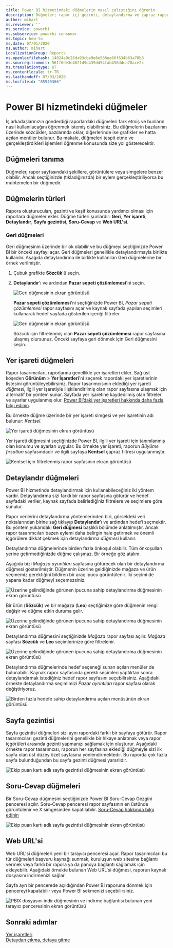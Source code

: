 ```yaml
---
title: Power BI hizmetindeki düğmelerin nasıl çalıştığını öğrenin
description: Düğmeler; rapor içi gezinti, detaylandırma ve çapraz rapor detaylandırma gibi çeşitli eylemleri başlatmak için kullanılabilir
author: mihart
ms.reviewer: ''
ms.service: powerbi
ms.subservice: powerbi-consumer
ms.topic: how-to
ms.date: 07/01/2020
ms.author: mihart
LocalizationGroup: Reports
ms.openlocfilehash: 14024a9c28da93cbe9e6e586ee66f634b63a70b8
ms.sourcegitcommit: 561f6de3e4621d9d439dd54fab458ddca78ace2c
ms.translationtype: HT
ms.contentlocale: tr-TR
ms.lasthandoff: 07/03/2020
ms.locfileid: "85940366"
---
```

# <a name="buttons-in-the-power-bi-service"></a>Power BI hizmetindeki düğmeler
İş arkadaşlarınızın gönderdiği raporlardaki düğmeleri fark etmiş ve bunların nasıl kullanılacağını öğrenmek istemiş olabilirsiniz. Bu düğmelerin bazılarının üzerinde sözcükler, bazılarında oklar, diğerlerinde ise grafikler ve hatta açılan menüler bulunur. Bu makale, düğmeleri tespit etme ve gerçekleştirdikleri işlemleri öğrenme konusunda size yol gösterecektir.

## <a name="how-to-recognize-a-button"></a>Düğmeleri tanıma
Düğmeler, rapor sayfasındaki şekillere, görüntülere veya simgelere benzer olabilir. Ancak seçtiğinizde (tıkladığınızda) bir eylem gerçekleştiriliyorsa bu muhtemelen bir düğmedir.

## <a name="types-of-buttons"></a>Düğmelerin türleri
Rapora oluşturucuları, gezinti ve keşif konusunda yardımcı olması için raporlara düğmeler ekler. Düğme türleri şunlardır: **Geri**, **Yer işareti**, **Detaylandır**, **Sayfa gezintisi**, **Soru-Cevap** ve **Web URL'si**. 

### <a name="back-buttons"></a>Geri düğmeleri 
Geri düğmesinin üzerinde bir ok olabilir ve bu düğmeyi seçtiğinizde Power BI bir önceki sayfayı açar.  Geri düğmeleri genellikle detaylandırmayla birlikte kullanılır. Aşağıda detaylandırma ile birlikte kullanılan Geri düğmelerine bir örnek verilmiştir.

1. Çubuk grafikte **Sözcük**'ü seçin.
1. **Detaylandır**'ı ve ardından **Pazar sepeti çözümlemesi**'ni seçin.

    ![Geri düğmesinin ekran görüntüsü](media/end-user-buttons/power-bi-drillthrough.png)

    **Pazar sepeti çözümlemesi**'ni seçtiğinizde Power BI, *Pazar sepeti çözümlemesi* rapor sayfasını açar ve kaynak sayfada yapılan seçimleri kullanarak hedef sayfada gösterilen içeriği filtreler.

    ![Geri düğmesinin ekran görüntüsü](media/end-user-buttons/power-bi-go-back.png)

    Sözcük için filtrelenmiş olan **Pazar sepeti çözümlemesi** rapor sayfasına ulaşmış olursunuz. Önceki sayfaya geri dönmek için Geri düğmesini seçin. 

## <a name="bookmark-buttons"></a>Yer işareti düğmeleri
Rapor tasarımcıları, raporlarına genellikle yer işaretleri ekler. Sağ üst köşeden **Görünüm** > **Yer İşaretleri**'ni seçerek rapordaki yer işaretlerinin listesini görüntüleyebilirsiniz. Rapor tasarımcısının eklediği yer işareti *düğmesi*, ilgili yer işaretiyle ilişkilendirilmiş olan rapor sayfasına ulaşmak için alternatif bir yöntem sunar. Sayfada yer işaretine kaydedilmiş olan filtreler ve ayarlar uygulanmış olur. [Power BI’daki yer işaretleri hakkında daha fazla bilgi edinin](end-user-bookmarks.md). 

Bu örnekte düğme üzerinde bir yer işareti simgesi ve yer işaretinin adı bulunur: *Kentsel*. 

![Yer işareti düğmesinin ekran görüntüsü](media/end-user-buttons/power-bi-bookmark.png)

Yer işareti düğmesini seçtiğinizde Power BI, ilgili yer işareti için tanımlanmış olan konumu ve ayarları uygular.  Bu örnekte yer işareti, raporun *Büyüme fırsatları* sayfasındadır ve ilgili sayfaya **Kentsel** çapraz filtresi uygulanmıştır.

![Kentsel için filtrelenmiş rapor sayfasının ekran görüntüsü](media/end-user-buttons/power-bi-urban.png)


## <a name="drillthrough-buttons"></a>Detaylandır düğmeleri
Power BI hizmetinde detaylandırmak için kullanabileceğiniz iki yöntem vardır. Detaylandırma sizi farklı bir rapor sayfasına götürür ve hedef sayfadaki veriler, kaynak sayfada belirlediğiniz filtrelere ve seçimlere göre sunulur.

Rapor verilerini detaylandırma yöntemlerinden biri, görseldeki veri noktalarından birine sağ tıklayıp **Detaylandır**'ı ve ardından hedefi seçmektir. Bu yöntem yukarıdaki **Geri düğmesi** başlıklı bölümde anlatılmıştır. Ancak rapor tasarımcıları bazen eylemi daha belirgin hale getirmek ve önemli içgörülere dikkat çekmek için detaylandırma *düğmesi* kullanır.  

Detaylandırma düğmelerinde birden fazla önkoşul olabilir. Tüm önkoşulları yerine getirmediğinizde düğme çalışmaz. Bir örneğe göz atalım.

Aşağıda bizi *Mağaza ayrıntıları* sayfasına götürecek olan bir detaylandırma düğmesi gösterilmiştir. Düğmenin üzerine geldiğinizde mağaza ve ürün seçmemiz gerektiğini bildiren bir araç ipucu görüntülenir. İki seçimi de yapana kadar düğmeyi seçemezsiniz.

![Üzerine gelindiğinde görünen ipucuna sahip detaylandırma düğmesinin ekran görüntüsü](media/end-user-buttons/power-bi-drill-two-selections.png)

Bir ürün (**Sözcük**) ve bir mağaza (**Leo**) seçtiğimize göre düğmenin rengi değişir ve düğme etkin duruma gelir.

![Üzerine gelindiğinde görünen ipucuna sahip detaylandırma düğmesinin ekran görüntüsü](media/end-user-buttons/power-bi-select-both.png)

Detaylandırma düğmesini seçtiğinizde *Mağaza* rapor sayfası açılır. *Mağaza* sayfası **Sözcük** ve **Leo** seçimlerinize göre filtrelenir.

![Üzerine gelindiğinde görünen ipucuna sahip detaylandırma düğmesinin ekran görüntüsü](media/end-user-buttons/power-bi-store.png)

Detaylandırma düğmelerinde hedef seçeneği sunan açılan menüler de bulunabilir. Kaynak rapor sayfasında gerekli seçimleri yaptıktan sonra detaylandırmak istediğiniz hedef rapor sayfasını seçebilirsiniz. Aşağıdaki örnekte detaylandırma seçimimizi *Pazar ayrıntıları* rapor sayfası olarak değiştiriyoruz. 

![Birden fazla hedefe sahip detaylandırma açılan menüsünün ekran görüntüsü](media/end-user-buttons/power-bi-destination.png)

## <a name="page-navigation"></a>Sayfa gezintisi

Sayfa gezintisi düğmeleri sizi aynı rapordaki farklı bir sayfaya götürür. Rapor tasarımcıları gezinti düğmelerini genellikle bir hikaye anlatmak veya rapor içgörüleri arasında gezinti yapmanızı sağlamak için oluşturur. Aşağıdaki örnekte rapor tasarımcısı, raporun her sayfasına eklediği düğmeyle sizi ilk sayfa olan üst düzey özet sayfasına yönlendirmektedir. Bu raporda çok fazla sayfa bulunduğundan bu sayfa gezinti düğmesi yararlıdır.

![Ekip puan kartı adlı sayfa gezintisi düğmesinin ekran görüntüsü](media/end-user-buttons/power-bi-nav-button.png)


## <a name="qa-buttons"></a>Soru-Cevap düğmeleri 
Bir Soru-Cevap düğmesini seçtiğinizde Power BI Soru-Cevap Gezgini penceresi açılır. Soru-Cevap penceresi rapor sayfasının en üstünde görüntülenir ve X simgesinden kapatılabilir. [Soru-Cevap hakkında bilgi edinin](end-user-q-and-a.md)

![Ekip puan kartı adlı sayfa gezintisi düğmesinin ekran görüntüsü](media/end-user-buttons/power-bi-qna.png)

## <a name="web-url"></a>Web URL'si
Web URL'si düğmeleri yeni bir tarayıcı penceresi açar. Rapor tasarımcıları bu tür düğmeleri başvuru kaynağı sunmak, kuruluşun web sitesine bağlantı vermek veya farklı bir rapora ya da panoya bağlantı sağlamak için ekleyebilir. Aşağıdaki örnekte bulunan Web URL'si düğmesi, raporun kaynak dosyasını indirmenizi sağlar. 

Sayfa ayrı bir pencerede açıldığından Power BI raporuna dönmek için pencereyi kapatabilir veya Power BI sekmenizi seçebilirsiniz.

![PBIX dosyasını indir düğmesinin ve indirme bağlantısı bulunan yeni tarayıcı penceresinin ekran görüntüsü](media/end-user-buttons/power-bi-url.png)

## <a name="next-steps"></a>Sonraki adımlar
[Yer işaretleri](end-user-bookmarks.md)    
[Detaydan çıkma, detaya gitme](end-user-drill.md)
